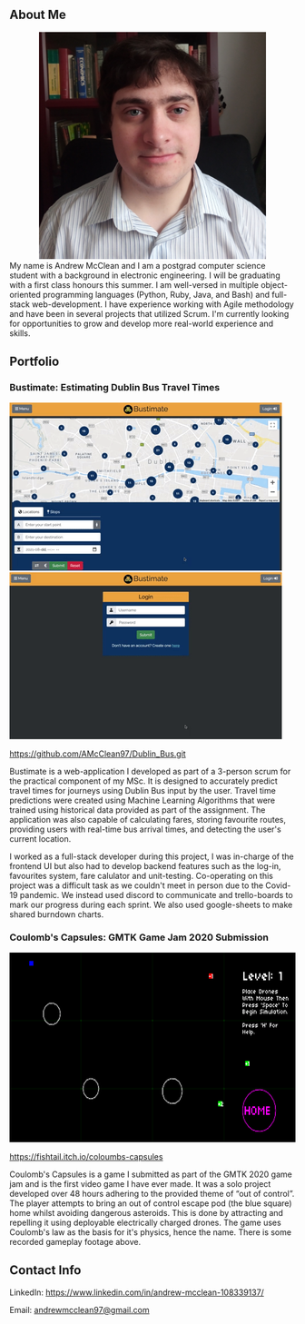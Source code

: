 ## About Me
<div align="center">
  <img src="./docs/images/Photo.jpg" alt="Me" title="Me" width="400" height="400"/>
</div>
My name is Andrew McClean and I am a postgrad computer science student with a background in electronic engineering. I will be graduating with a first class honours this summer. I am well-versed in multiple object-oriented programming languages (Python, Ruby, Java, and Bash) and full-stack web-development. I have experience working with Agile methodology and have been in several projects that utilized Scrum. I'm currently looking for opportunities to grow and develop more real-world experience and skills.

## Portfolio

### Bustimate: Estimating Dublin Bus Travel Times

![Bustimate: Route Planner](./docs/images/Bus1.gif) ![Bustimate: Login/Favourites](./docs/images/Bus2.gif)

https://github.com/AMcClean97/Dublin_Bus.git

Bustimate is a web-application I developed as part of a 3-person scrum for the practical component of my MSc. It is designed to accurately predict travel times for journeys using Dublin Bus input by the user. Travel time predictions were created using Machine Learning Algorithms that were trained using historical data provided as part of the assignment. The application was also capable of calculating fares, storing favourite routes, providing users with real-time bus arrival times, and detecting the user's current location.

I worked as a full-stack developer during this project, I was in-charge of the frontend UI but also had to develop backend features such as the log-in, favourites system, fare calulator and unit-testing. Co-operating on this project was a difficult task as we couldn't meet in person due to the Covid-19 pandemic. We instead used discord to communicate and trello-boards to mark our progress during each sprint. We also used google-sheets to make shared burndown charts.

### Coulomb's Capsules: GMTK Game Jam 2020 Submission

<div align="center">
  <img src="./docs/images/CoulombImage.png" alt="Coulomb's Capsules" title="Coulomb's Capsules" width="640" height="334"/>
</div>

https://fishtail.itch.io/coloumbs-capsules

Coulomb's Capsules is a game I submitted as part of the GMTK 2020 game jam and is the first video game I have ever made. It was a solo project developed over 48 hours adhering to the provided theme of “out of control”. The player attempts to bring an out of control escape pod (the blue square) home whilst avoiding dangerous asteroids. This is done by attracting and repelling it using deployable electrically charged drones. The game uses Coulomb's law as the basis for it's physics, hence the name. There is some recorded gameplay footage above.

## Contact Info

LinkedIn: https://www.linkedin.com/in/andrew-mcclean-108339137/

Email: andrewmcclean97@gmail.com
